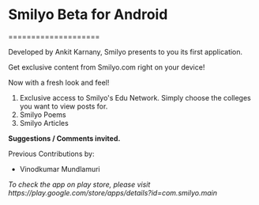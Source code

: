 # Smilyo Beta for Android
====================
<p> </p>
<p>Developed by Ankit Karnany, Smilyo presents to you its first application.</p>
<p>Get exclusive content from Smilyo.com right on your device!</p>
<p>Now with a fresh look and feel!</p>
<p> </p>
<ol>
<li>Exclusive access to Smilyo's Edu Network. Simply choose the colleges you want to view posts for.</li>
<li>Smilyo Poems</li>
<li>Smilyo Articles</li>
</ol>
<p> </p>
<p><b>Suggestions / Comments invited.</b></p>
<p> </p>
<p>
Previous Contributions by:
<ul>
<li>Vinodkumar Mundlamuri</li>
</ul>
</p>
<p> </p>
<p><i>To check the app on play store, please visit https://play.google.com/store/apps/details?id=com.smilyo.main</i></p>
